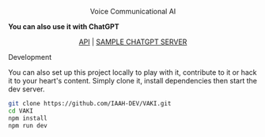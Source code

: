 <p align="center">
  Voice Communicational AI
<p>

**You can also use it with ChatGPT**

<p align="center">
 <a href="https://chatgpt.sonng.dev/">API</a> | <a href="https://github.com/thanhsonng/chatgpt-server">SAMPLE CHATGPT SERVER</a>
</p





## Development

You can also set up this project locally to play with it, contribute to it or hack it to your heart's content. Simply clone it, install dependencies then start the dev server.

```bash
git clone https://github.com/IAAH-DEV/VAKI.git
cd VAKI
npm install
npm run dev
```


